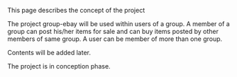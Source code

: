 This page describes the concept of the project

The project group-ebay will be used within users of a group. A member of a group can post his/her items for sale and can buy items posted by other members of same group. A user can be member of more than one group.

Contents will be added later.

The project is in conception phase.